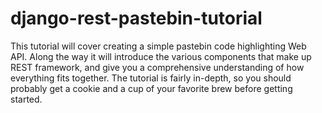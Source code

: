 # django-rest-pastebin-tutorial
This tutorial will cover creating a simple pastebin code highlighting Web API. Along the way it will introduce the various components that make up REST framework, and give you a comprehensive understanding of how everything fits together.  The tutorial is fairly in-depth, so you should probably get a cookie and a cup of your favorite brew before getting started.
